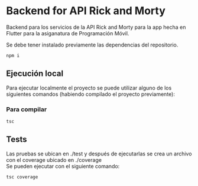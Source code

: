 # Backend for API Rick and Morty
Backend para los servicios de la API Rick and Morty para la app hecha en Flutter para la asiganatura de Programación Móvil.

Se debe tener instalado previamente las dependencias del repositorio.
```shell
npm i
```

## Ejecución local
Para ejecutar localmente el proyecto se puede utilizar alguno de los siguientes comandos (habiendo compilado el proyecto previamente):
### Para compilar
```shell
tsc
```

## Tests
Las pruebas se ubican en ./test y después de ejecutarlas se crea un archivo con el coverage ubicado en ./coverage            
Se pueden ejecutar con el siguiente comando:
```shell
tsc coverage
```